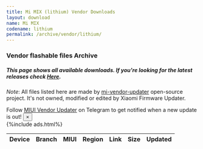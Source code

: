 ```yaml
---
title: Mi MIX (lithium) Vendor Downloads
layout: download
name: Mi MIX
codename: lithium
permalink: /archive/vendor/lithium/
---
```


### Vendor flashable files Archive
##### This page shows all available downloads. If you're looking for the latest releases check [Here](/vendor/lithium/).

*Note*: All files listed here are made by [mi-vendor-updater](https://github.com/TryHardDood/mi-vendor-updater) open-source project. It's not owned, modified or edited by Xiaomi Firmware Updater.
<div class="alert alert-primary alert-dismissible fade show" role="alert">
    Follow <a href="https://t.me/MIUIVendorUpdater" class="alert-link">MIUI Vendor Updater</a> on Telegram to get notified when a new update is out!
    <button type="button" class="close" data-dismiss="alert" aria-label="Close">
        <span aria-hidden="true">&times;</span>
    </button>
</div>
{%include ads.html%}
<div class="table-responsive-md" id="table-wrapper">
    <table id="vendor" class="display dt-responsive compact table table-striped table-hover table-sm">
        <thead class="thead-dark">
            <tr>
                <th>Device</th>
                <th>Branch</th>
                <th>MIUI</th>
                <th>Region</th>
                <th>Link</th>
                <th>Size</th>
                <th>Updated</th>
            </tr>
        </thead>
        <script>loadVendorDownloads('lithium', 'full')</script>
    </table>
</div>
